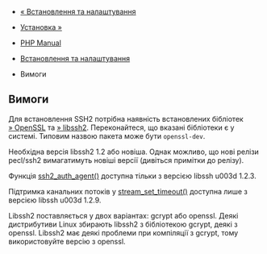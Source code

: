- [« Встановлення та налаштування](ssh2.setup.md)
- [Установка »](ssh2.installation.md)

- [PHP Manual](index.md)
- [Встановлення та налаштування](ssh2.setup.md)
- Вимоги

## Вимоги

Для встановлення SSH2 потрібна наявність встановлених бібліотек
[» OpenSSL](http://www.openssl.org/) та [» libssh2](http://libssh2.org/).
Переконайтеся, що вказані бібліотеки є у системі. Типовим
назвою пакета може бути `openssl-dev`.

Необхідна версія libssh2 1.2 або новіша. Однак можливо, що нові
релізи pecl/ssh2 вимагатимуть новіші версії (дивіться примітки до
релізу).

Функція [ssh2_auth_agent()](function.ssh2-auth-agent.md) доступна
тільки з версією libssh u003d 1.2.3.

Підтримка канальних потоків у
[stream_set_timeout()](function.stream-set-timeout.md) доступна лише
з версією libssh u003d 1.2.9.

Libssh2 поставляється у двох варіантах: gcrypt або openssl. Деякі
дистрибутиви Linux збирають libssh2 з бібліотекою gcrypt, деякі з
openssl. Libssh2 має деякі проблеми при компіляції з gcrypt,
тому використовуйте версію з openssl.
